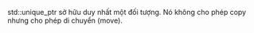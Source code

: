 std::unique_ptr sở hữu duy nhất một đối tượng. Nó không cho phép copy nhưng cho phép di chuyển (move).

